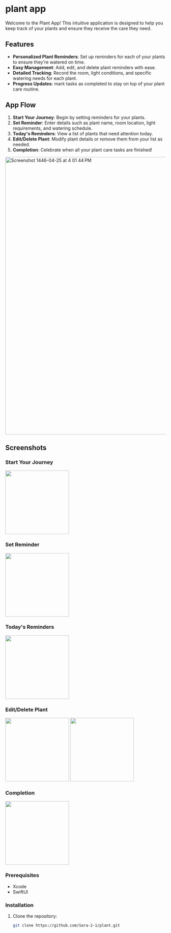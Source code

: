 # plant app
Welcome to the Plant App! This intuitive application is designed to help you keep track of your plants and ensure they receive the care they need.

## Features

- **Personalized Plant Reminders**: Set up reminders for each of your plants to ensure they're watered on time.
- **Easy Management**: Add, edit, and delete plant reminders with ease.
- **Detailed Tracking**: Record the room, light conditions, and specific watering needs for each plant.
- **Progress Updates**: mark tasks as completed to stay on top of your plant care routine.

## App Flow

1. **Start Your Journey**: Begin by setting reminders for your plants.
2. **Set Reminder**: Enter details such as plant name, room location, light requirements, and watering schedule.
3. **Today's Reminders**: View a list of plants that need attention today.
4. **Edit/Delete Plant**: Modify plant details or remove them from your list as needed.
5. **Completion**: Celebrate when all your plant care tasks are finished!
<img width="873" alt="Screenshot 1446-04-25 at 4 01 44 PM" src="https://github.com/user-attachments/assets/2b4b2833-650c-43a1-9a41-2a65ba6b104a">


## Screenshots

### Start Your Journey
<img src="https://github.com/user-attachments/assets/4a7be8a2-ba81-4955-aacc-ec90f6113c94" width="200">

### Set Reminder
<img src="https://github.com/user-attachments/assets/346dd044-dc97-47c6-91f0-86be8d2d6242" width="200">

### Today's Reminders

<img src="https://github.com/user-attachments/assets/05651c69-9db9-48c1-829b-05033e10b6a1" width="200">

### Edit/Delete Plant

<img src="https://github.com/user-attachments/assets/07032204-ccf4-46fe-9c44-ca4a4e8de2d9" width="200">
<img src="https://github.com/user-attachments/assets/4b3ed456-b8d6-44ea-8229-49c62cff6268" width="200">


### Completion
<img src="https://github.com/user-attachments/assets/b50a5a51-f921-4568-8296-d9a582545286" width="200">



### Prerequisites

- Xcode 
- SwiftUI

 ### Installation

1. Clone the repository:
   ```bash
   git clone https://github.com/Sara-2-1/plant.git
